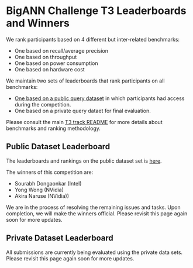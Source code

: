 
# BigANN Challenge T3 Leaderboards and Winners

We rank participants based on 4 different but inter-related benchmarks:
* One based on recall/average precision
* One based on throughput
* One based on power consumption
* One based on hardware cost

We maintain two sets of leaderboards that rank participants on all benchmarks:
* [One based on a public query dataset](LEADERBOARDS_PUBLIC.md) in which participants had access during the competition.
* One based on a private query dataet for final evaluation.

Please consult the main [T3 track README](README.md) for more details about benchmarks and ranking methodology.

## Public Dataset Leaderboard

The leaderboards and rankings on the public dataset set is [here](LEADERBOARDS_PUBLIC.md).

The winners of this competition are:
* Sourabh Dongaonkar (Intel)
* Yong Wong (NVidia)
* Akira Naruse (NVidia))

We are in the process of resolving the remaining issues and tasks.  Upon completion, we will make the winners official.  Please revisit this page again soon for more updates.

## Private Dataset Leaderboard

All submissions are currently being evaluated using the private data sets.  Please revisit this page again soon for more updates.

